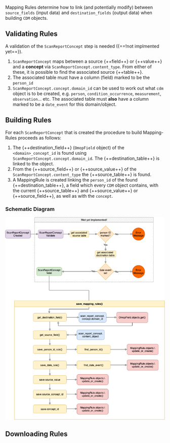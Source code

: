 Mapping Rules determine how to link (and potentially modify) between `source_fields` (input data) and `destination_fields` (output data) when building `CDM` objects. 

## Validating Rules

A validation of the `ScanReportConcept` step is needed ({==!not implmented yet==}).

1. `ScanReportConcept` maps between a source {++field++} or {++value++} and a __concept__ via `ScanReportConcept.content_type`. From either of these, it is possible to find the associated source {++table++}.
1. The associated table must have a column (field) marked to be the `person_id`
1. `ScanReportConcept.concept.domain_id` can be used to work out what `cdm` object is to be created, e.g. `person`, `condition_occurrence`, `measurement`, `observation`... etc. The associated table must __also__ have a column marked to be a `date_event` for this domain/object.

## Building Rules

For each `ScanReportConcept` that is created the procedure to build Mapping-Rules proceeds as follows:

1. The {++destination_field++} (`OmopField` object) of the `<domain>_concept_id` is found using `ScanReportConcept.concept.domain_id`. The {++destination_table++} is linked to the object.
1. From the {++source_field++} or {++source_value++} of the `ScanReportConcept.content_type` the {++source_table++} is found.
1. A MappingRule is created linking the `person_id` of the found {++destination_table++}, a field which every `CDM` object contains, with the current {++source_table++} and {++source_value++} or {++source_field++}, as well as with the `concept`.


### Schematic Diagram
![](images/save_mapping_rules.png)

## Downloading Rules